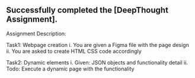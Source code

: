 ## Successfully completed the [DeepThought Assignment].

Assignment Description:

Task1: Webpage creation
i. You are given a Figma file with the page design
ii. You are asked to create HTML CSS code accordingly

Task2: Dynamic elements
i. Given: JSON objects and functionality detail
ii. Todo: Execute a dynamic page with the functionality
